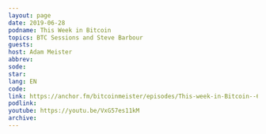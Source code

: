 ```yaml
---
layout: page
date: 2019-06-28
podname: This Week in Bitcoin
topics: BTC Sessions and Steve Barbour
guests: 
host: Adam Meister
abbrev: 
sode: 
star: 
lang: EN
code: 
link: https://anchor.fm/bitcoinmeister/episodes/This-week-in-Bitcoin--6-28-2019--Future-of-Altcoins--Gold--BTC-mining--21-Lessons--Coinbase-outage-e4fpnd
podlink: 
youtube: https://youtu.be/VxG57es11kM
archive: 
---
```

